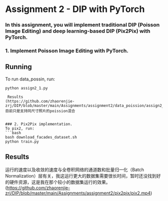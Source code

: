 # Assignment 2 - DIP with PyTorch

### In this assignment, you will implement traditional DIP (Poisson Image Editing) and deep learning-based DIP (Pix2Pix) with PyTorch.

### 1. Implement Poisson Image Editing with PyTorch.

## Running

To run data_possin, run:

```basic
python assign2_1.py
```
```
 Results
(https://github.com/zhaorenjie-zrj/DIP/blob/master/main/Assignments/assignment2/data_poission/assign2_1.mp4)
目前只是支持同尺寸照片的poission混合


### 2. Pix2Pix implementation.
To pix2, run:
```bash
bash download_facades_dataset.sh
python train.py
```
## Results
运行的速度以及收敛的速度与全卷积网络的通道数和批量归一化（Batch Normalization）层有关，我这运行更大的数据集需要很长时间，暂时还没找到好的硬件资源，这是我在那个较小的数据集运行的效果。
(https://github.com/zhaorenjie-zrj/DIP/blob/master/main/Assignments/assignment2/pix2pix/pix2.mp4)

